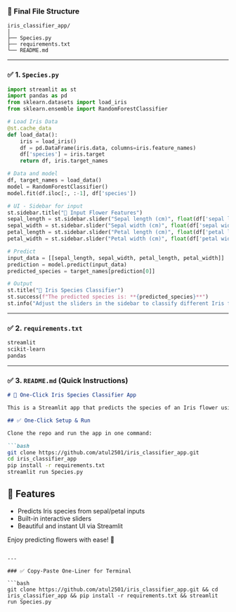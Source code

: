 ### 📁 Final File Structure

```
iris_classifier_app/
│
├── Species.py
├── requirements.txt
└── README.md
```

---

### ✅ 1. `Species.py`

```python
import streamlit as st
import pandas as pd
from sklearn.datasets import load_iris
from sklearn.ensemble import RandomForestClassifier

# Load Iris Data
@st.cache_data
def load_data():
    iris = load_iris()
    df = pd.DataFrame(iris.data, columns=iris.feature_names)
    df['species'] = iris.target
    return df, iris.target_names

# Data and model
df, target_names = load_data()
model = RandomForestClassifier()
model.fit(df.iloc[:, :-1], df['species'])

# UI - Sidebar for input
st.sidebar.title("🌸 Input Flower Features")
sepal_length = st.sidebar.slider("Sepal length (cm)", float(df['sepal length (cm)'].min()), float(df['sepal length (cm)'].max()))
sepal_width = st.sidebar.slider("Sepal width (cm)", float(df['sepal width (cm)'].min()), float(df['sepal width (cm)'].max()))
petal_length = st.sidebar.slider("Petal length (cm)", float(df['petal length (cm)'].min()), float(df['petal length (cm)'].max()))
petal_width = st.sidebar.slider("Petal width (cm)", float(df['petal width (cm)'].min()), float(df['petal width (cm)'].max()))

# Predict
input_data = [[sepal_length, sepal_width, petal_length, petal_width]]
prediction = model.predict(input_data)
predicted_species = target_names[prediction[0]]

# Output
st.title("🌼 Iris Species Classifier")
st.success(f"The predicted species is: **{predicted_species}**")
st.info("Adjust the sliders in the sidebar to classify different Iris flowers.")
```

---

### ✅ 2. `requirements.txt`

```txt
streamlit
scikit-learn
pandas
```

---

### ✅ 3. `README.md` (Quick Instructions)

```markdown
# 🌸 One-Click Iris Species Classifier App

This is a Streamlit app that predicts the species of an Iris flower using a Random Forest Classifier. 

## ✅ One-Click Setup & Run

Clone the repo and run the app in one command:

```bash
git clone https://github.com/atul2501/iris_classifier_app.git
cd iris_classifier_app
pip install -r requirements.txt
streamlit run Species.py
```

## 🎯 Features
- Predicts Iris species from sepal/petal inputs
- Built-in interactive sliders
- Beautiful and instant UI via Streamlit

Enjoy predicting flowers with ease! 🌼
```

---

### ✅ Copy-Paste One-Liner for Terminal

```bash
git clone https://github.com/atul2501/iris_classifier_app.git && cd iris_classifier_app && pip install -r requirements.txt && streamlit run Species.py
```
